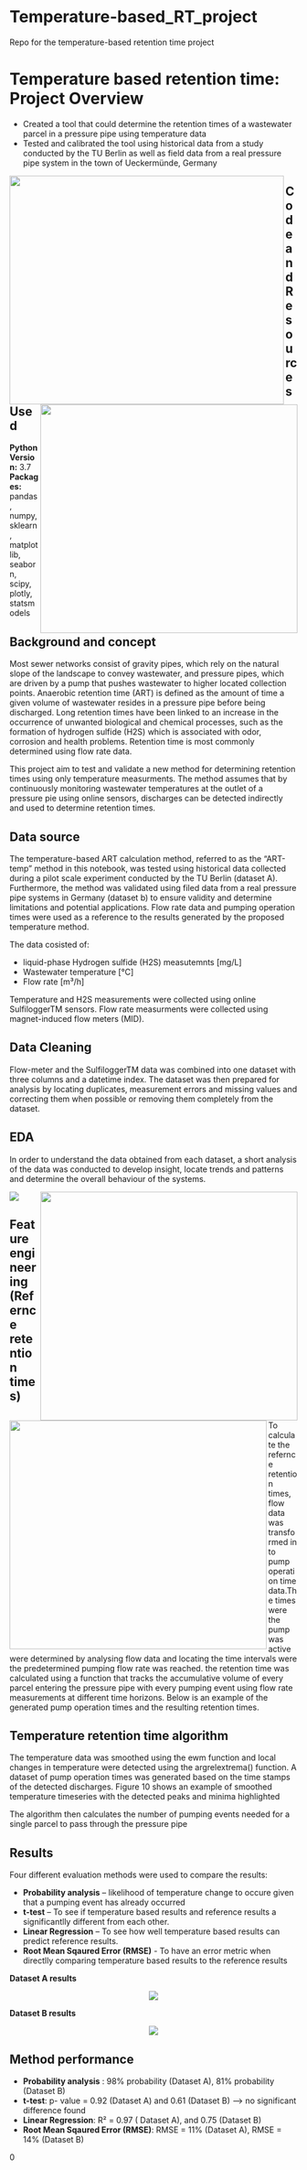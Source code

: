 # Temperature-based_RT_project
Repo for the temperature-based retention time project

# Temperature based retention time: Project Overview 

* Created a tool that could determine the retention times of a wastewater parcel in a pressure pipe using temperature data
* Tested and calibrated the tool using historical data from a study conducted by the TU Berlin as well as field data from a real pressure pipe system in the town of Ueckermünde, Germany

<img align="left" width="480" height="400" src="https://github.com/moe221/Temperature-based_RT_project/blob/main/Images/Ueckerm%C3%BCnde/pumping%20events%20-%20one%20week.png"> 

<img align="right" width="450" height="400" src="https://github.com/moe221/Temperature-based_RT_project/blob/main/Images/Ueckerm%C3%BCnde/temp%20%26%20flow%20ART%20hourly.png">



## Code and Resources Used 
**Python Version:** 3.7  
**Packages:** pandas, numpy, sklearn, matplotlib, seaborn, scipy, plotly, statsmodels 

## Background and concept

Most sewer networks consist of gravity pipes, which rely on the natural slope of the landscape to convey wastewater, and pressure pipes, which are driven by a pump that pushes wastewater to higher located collection points. Anaerobic retention time (ART) is defined as the amount of time a given volume of wastewater resides in a pressure pipe before being discharged. Long retention times have been linked to an increase in the occurrence of unwanted biological and chemical processes, such as the formation of hydrogen sulfide (H2S) which is associated with odor, corrosion and health problems. Retention time is most commonly determined using flow rate data. 

This project aim to test and validate a new method for determining retention times using only temperature measurments. The method assumes that by continuously monitoring wastewater temperatures at the outlet of a pressure pie using online sensors, discharges can be detected indirectly and used to determine retention times. 

## Data source
The temperature-based ART calculation method, referred to as the “ART-temp” method in this notebook, was tested using historical data collected during a pilot scale experiment conducted by the TU Berlin (dataset A). Furthermore, the method was validated using filed data from a real pressure pipe systems in Germany (dataset b) to ensure validity and determine limitations and potential applications. Flow rate data and pumping operation times were used as a reference to the results generated by the proposed temperature method. 

The data cosisted of:

* liquid-phase Hydrogen sulfide (H2S) measutemnts [mg/L]
* Wastewater temperature [°C]
* Flow rate [m³/h]

Temperature and H2S measurements were collected using online SulfiloggerTM sensors. Flow rate measurments were collected using magnet-induced flow meters (MID). 


## Data Cleaning
Flow-meter and the SulfiloggerTM data was combined into one dataset with three columns and a datetime index. The dataset was then prepared for analysis by locating duplicates, measurement errors and missing values and correcting them when possible or removing them completely from the dataset. 

## EDA
In order to understand the data obtained from each dataset, a short analysis of the data was conducted to develop insight, locate trends and patterns and determine the overall behaviour of the systems.

<img align="right" width="450" height="400" src="https://github.com/moe221/Temperature-based_RT_project/blob/main/Images/Ueckerm%C3%BCnde/Boxplot%20H2S.png">

<img align="left" width="450" height="400" src="https://github.com/moe221/Temperature-based_RT_project/blob/main/Images/Ueckerm%C3%BCnde/Boxplot%20temp.png">



<img align="center" src="https://github.com/moe221/Temperature-based_RT_project/blob/main/Images/Ueckerm%C3%BCnde/Flow%20rate%20and%20temp%20peaks%20-%20one%20day.png">


## Feature engineering (Refernce retention times)
To calculate the refernce retention times, flow data was transformed in to pump operation time data.The times were the pump was active were determined by analysing flow data and locating the time intervals were the predetermined pumping flow rate was reached. the retention time was calculated using a function that tracks the accumulative volume of every parcel entering the pressure pipe with every pumping event using flow rate measurements at different time horizons. Below is an example of the generated pump operation times and the resulting retention times. 

## Temperature retention time algorithm

The temperature data was smoothed using the ewm function and local changes in temperature were detected using the argrelextrema() function. A dataset of pump operation times was generated based on the time stamps of the detected discharges. Figure 10 shows an example of smoothed temperature timeseries with the detected peaks and minima highlighted 

The algorithm then calculates the number of pumping events needed for a single parcel to pass through the pressure pipe

## Results 
Four different evaluation methods were used to compare the results:
*	**Probability analysis** – likelihood of temperature change to occure given that a pumping event has already occurred 
*	**t-test** – To see if temperature based results and reference results a significantlly different from each other.
*	**Linear Regression** – To see how well temperature based results can predict reference results.
* **Root Mean Sqaured Error (RMSE)** - To have an error metric when directlly comparing temperature based results to the reference results

**Dataset A results**
<p align="center">
  <img src="https://github.com/moe221/Temperature-based_RT_project/blob/main/Images/Pilot%20Plant/ART-flow%20%26%20temp%20-%20complete.png"/>
</p>

**Dataset B results**

<p align="center">
  <img src="https://github.com/moe221/Temperature-based_RT_project/blob/main/Images/Ueckerm%C3%BCnde/ART-flow%20%26%20temp%20-%20complete.png"/>
</p>


## Method performance
*	**Probability analysis** : 98% probability (Dataset A), 81% probability (Dataset B)
*	**t-test**: p- value = 0.92 (Dataset A) and 0.61 (Dataset B) --> no significant difference found
*	**Linear Regression**: R² = 0.97 ( Dataset A), and 0.75 (Dataset B)
* **Root Mean Sqaured Error (RMSE)**: RMSE = 11% (Dataset A), RMSE = 14% (Dataset B)

0
